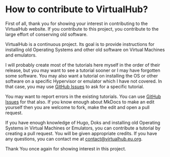 # How to contribute to VirtualHub?

First of all, thank you for showing your interest in contributing
to the VirtualHub website. If you contribute to this
project, you contribute to the large effort of conserving old
software.

VirtualHub is a continuous project. Its goal is to provide
instructions for installing old Operating Systems and other old
software on Virtual Machines and emulators.

I will probably create most of the tutorials here myself in
the order of their release, but you may want to see a tutorial
sooner or I may have forgotten some software. You may also want a
tutorial on installing the OS or other software on a specific
Hypervisor or emulator which I have not covered. In that case,
you may use
[GitHub Issues](https://github.com/InstallerLegacy/virtualhub.eu.org/issues)
to ask for a specific tutorial.

You may want to report errors in the existing tutorials.
You can use [GitHub Issues](https://github.com/InstallerLegacy/virtualhub.eu.org/issues)
for that also. If you know enough about MkDocs to make an edit
yourself then you are welcome to fork, make the edit and open
a pull request.

If you have enough knowledge of Hugo, Doks and installing old
Operating Systems in Virtual Machines or Emulators, you can
contribute a tutorial by creating a pull request. You will be
given appropriate credits. If you have any questions, you can
contact me at
[contact@virtualhub.eu.org](mailto:contact@virtualhub.eu.org).

Thank You once again for showing interest in this project.

